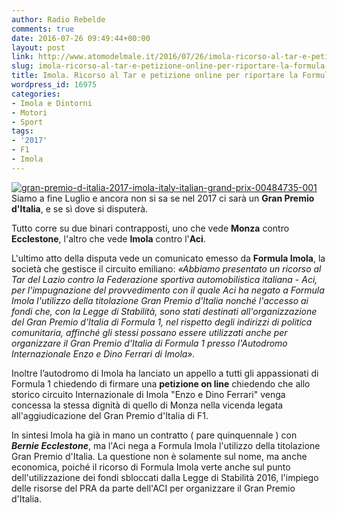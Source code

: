 ```yaml
---
author: Radio Rebelde
comments: true
date: 2016-07-26 09:49:44+00:00
layout: post
link: http://www.atomodelmale.it/2016/07/26/imola-ricorso-al-tar-e-petizione-online-per-riportare-la-formula-uno/
slug: imola-ricorso-al-tar-e-petizione-online-per-riportare-la-formula-uno
title: Imola. Ricorso al Tar e petizione online per riportare la Formula Uno
wordpress_id: 16975
categories:
- Imola e Dintorni
- Motori
- Sport
tags:
- '2017'
- F1
- Imola
---
```


[![gran-premio-d-italia-2017-imola-italy-italian-grand-prix-00484735-001](http://www.atomodelmale.it/wp-content/uploads/2016/07/gran-premio-d-italia-2017-imola-italy-italian-grand-prix-00484735-001-300x200.jpeg)](http://www.atomodelmale.it/2016/07/26/imola-ricorso-al-tar-e-petizione-online-per-riportare-la-formula-uno/gran-premio-d-italia-2017-imola-italy-italian-grand-prix-00484735-001/)Siamo a fine Luglio e ancora non si sa se nel 2017 ci sarà un **Gran Premio d'Italia**, e se sì dove si disputerà.

Tutto corre su due binari contrapposti, uno che vede **Monza** contro **Ecclestone**, l'altro che vede **Imola** contro l'**Aci**.

L'ultimo atto della disputa vede un comunicato emesso da **Formula Imola**, la società che gestisce il circuito emiliano: _«Abbiamo presentato un ricorso al Tar del Lazio contro la Federazione sportiva automobilistica italiana - Aci, per l'impugnazione del provvedimento con il quale Aci ha negato a Formula Imola l'utilizzo della titolazione Gran Premio d'Italia nonché l'accesso ai fondi che, con la Legge di Stabilità, sono stati destinati all'organizzazione del Gran Premio d'Italia di Formula 1, nel rispetto degli indirizzi di politica comunitaria, affinché gli stessi possano essere utilizzati anche per organizzare il Gran Premio d'Italia di Formula 1 presso l'Autodromo Internazionale Enzo e Dino Ferrari di Imola»._



Inoltre l’autodromo di Imola ha lanciato un appello a tutti gli appassionati di Formula 1 chiedendo di firmare una **petizione on line** chiedendo che allo storico circuito Internazionale di Imola "Enzo e Dino Ferrari" venga concessa la stessa dignità di quello di Monza nella vicenda legata all'aggiudicazione del Gran Premio d'Italia di F1.

In sintesi Imola ha già in mano un contratto ( pare quinquennale ) con _**Bernie Ecclestone**_, ma l'Aci nega a Formula Imola l'utilizzo della titolazione Gran Premio d'Italia. La questione non è solamente sul nome, ma anche economica, poiché il ricorso di Formula Imola verte anche sul punto dell'utilizzazione dei fondi sbloccati dalla Legge di Stabilità 2016, l'impiego delle risorse del PRA da parte dell'ACI per organizzare il Gran Premio d'Italia.

